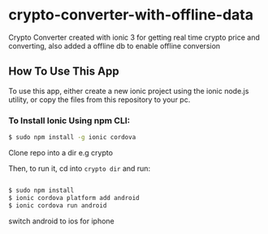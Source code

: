 # crypto-converter-with-offline-data
Crypto Converter created with ionic 3 for getting real time crypto price and converting, also added a offline db to enable offline conversion 
## How To Use This App

To use this app, either create a new ionic project using the ionic node.js utility, or copy the files from this repository to your pc.



### To Install Ionic Using npm CLI:

```bash
$ sudo npm install -g ionic cordova
```
Clone repo into a dir e.g crypto

Then, to run it, cd into `crypto dir` and run:

```bash

$ sudo npm install
$ ionic cordova platform add android
$ ionic cordova run android
```
switch android to ios for iphone
